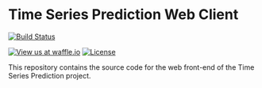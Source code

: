 # Time Series Prediction Web Client

[![Build Status](https://travis-ci.org/TimeSeriesPrediction/time-series-server.svg?branch=dev)](https://travis-ci.org/TimeSeriesPrediction/time-series-web-client)

[![View us at waffle.io](https://img.shields.io/badge/View%20our%20issue%20board%20at-Waffle.io-blue.svg)](http://waffle.io/TimeSeriesPrediction/time-series-web-client)
[![License](https://img.shields.io/github/license/TimeSeriesPrediction/time-series-server.svg)](https://raw.githubusercontent.com/TimeSeriesPrediction/time-series-server/master/LICENSE)

This repository contains the source code for the web front-end of the Time Series Prediction project.
